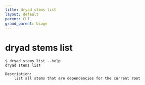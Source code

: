 ```yaml
---
title: dryad stems list
layout: default
parent: CLI
grand_parent: Usage
---
```


# dryad stems list

```
$ dryad stems list --help
dryad stems list

Description:
    list all stems that are dependencies for the current root
```